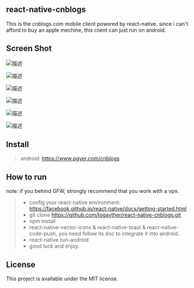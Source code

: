 ## react-native-cnblogs
This is the cnblogs.com mobile client powered by react-native. since i can't afford to buy an apple mechine, this client can just run on android.

## Screen Shot

![描述](http://123.56.135.166/cnblog/public/img/cnblogs.gif)

![描述](http://123.56.135.166/cnblog/public/img/screenshot/main1.jpg)

![描述](http://123.56.135.166/cnblog/public/img/screenshot/detail.jpg)

![描述](http://123.56.135.166/cnblog/public/img/screenshot/search.jpg)

![描述](http://123.56.135.166/cnblog/public/img/screenshot/comment.jpg)

![描述](http://123.56.135.166/cnblog/public/img/screenshot/author.jpg)

## Install
> android: https://www.pgyer.com/cnblogs

## How to run
note: if you behind GFW, strongly recommend that you work with a vpn.

>* config your react-native environment: https://facebook.github.io/react-native/docs/getting-started.html
>* git clone https://github.com/togayther/react-native-cnblogs.git
>* npm install
>* react-native-vector-icons & react-native-toast & react-native-code-push, you need follow its doc to integrate it into  android.
>* react-native run-android
>* good luck and enjoy.

## License
This project is available under the MIT license.
